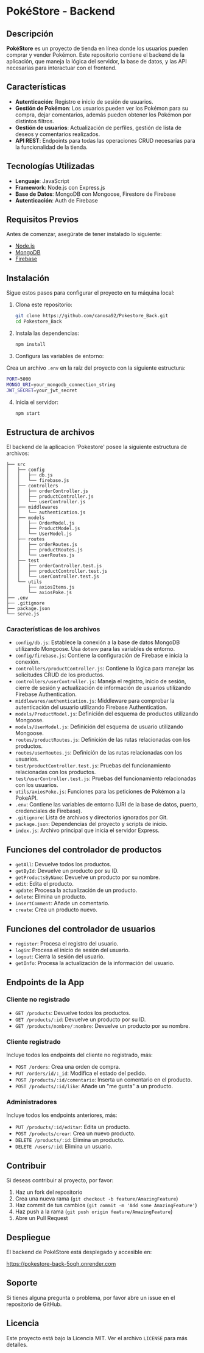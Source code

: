 # PokéStore - Backend

## Descripción

**PokéStore** es un proyecto de tienda en línea donde los usuarios pueden comprar y vender Pokémon. Este repositorio contiene el backend de la aplicación, que maneja la lógica del servidor, la base de datos, y las API necesarias para interactuar con el frontend.

## Características

- **Autenticación**: Registro e inicio de sesión de usuarios.
- **Gestión de Pokémon**: Los usuarios pueden ver los Pokémon para su compra, dejar comentarios, además pueden obtener los Pokémon por distintos filtros.
- **Gestión de usuarios**: Actualización de perfiles, gestión de lista de deseos y comentarios realizados.
- **API REST**: Endpoints para todas las operaciones CRUD necesarias para la funcionalidad de la tienda.

## Tecnologías Utilizadas

- **Lenguaje**: JavaScript
- **Framework**: Node.js con Express.js
- **Base de Datos**: MongoDB con Mongoose, Firestore de Firebase
- **Autenticación**: Auth de Firebase

## Requisitos Previos

Antes de comenzar, asegúrate de tener instalado lo siguiente:

- [Node.js](https://nodejs.org/)
- [MongoDB](https://www.mongodb.com/)
- [Firebase](https://firebase.google.com/)

## Instalación

Sigue estos pasos para configurar el proyecto en tu máquina local:

1. Clona este repositorio:

   ```bash
   git clone https://github.com/canosa92/Pokestore_Back.git
   cd Pokestore_Back
   ```

2. Instala las dependencias:

   ```bash
   npm install
   ```
 3. Configura las variables de entorno:

   Crea un archivo `.env` en la raíz del proyecto con la siguiente estructura:

   ```bash
   PORT=5000
   MONGO_URI=your_mongodb_connection_string
   JWT_SECRET=your_jwt_secret
   ```
4. Inicia el servidor:

   ```bash
   npm start
   ```

## Estructura de archivos

El backend de la aplicacion 'Pokestore' posee la siguiente estructura de archivos:

```
├── src
│   ├── config
│   │   ├── db.js
│   │   └── firebase.js 
│   ├── controllers
│   │   ├── orderController.js 
│   │   ├── productController.js
│   │   └── userController.js
│   ├── middlewares 
│   │   └── authentication.js
│   ├── models
│   │   ├── OrderModel.js 
│   │   ├── ProductModel.js 
│   │   └── UserModel.js
│   ├── routes
│   │   ├── orderRoutes.js
│   │   ├── productRoutes.js
│   │   └── userRoutes.js 
│   ├── test 
│   │   ├── orderController.test.js
│   │   ├── productController.test.js
│   │   └── userController.test.js 
│   └── utils 
│       ├── axiosItems.js
│       └── axiosPoke.js
├── .env
├── .gitignore   
├── package.json
└── serve.js

```

### Características de los archivos

- `config/db.js`: Establece la conexión a la base de datos MongoDB utilizando Mongoose. Usa `dotenv` para las variables de entorno.
- `config/firebase.js`: Contiene la configuración de Firebase e inicia la conexión.
- `controllers/productController.js`: Contiene la lógica para manejar las solicitudes CRUD de los productos.
- `controllers/userController.js`: Maneja el registro, inicio de sesión, cierre de sesión y actualización de información de usuarios utilizando Firebase Authentication.
- `middlewares/authentication.js`: Middleware para comprobar la autenticación del usuario utilizando Firebase Authentication.
- `models/ProductModel.js`: Definición del esquema de productos utilizando Mongoose.
- `models/UserModel.js`: Definición del esquema de usuario utilizando Mongoose.
- `routes/productRoutes.js`: Definición de las rutas relacionadas con los productos.
- `routes/userRoutes.js`: Definición de las rutas relacionadas con los usuarios.
- `test/productController.test.js`: Pruebas del funcionamiento relacionadas con los productos.
- `test/userController.test.js`: Pruebas del funcionamiento relacionadas con los usuarios.
- `utils/axiosPoke.js`: Funciones para las peticiones de Pokémon a la PokeAPI.
- `.env`: Contiene las variables de entorno (URI de la base de datos, puerto, credenciales de Firebase).
- `.gitignore`: Lista de archivos y directorios ignorados por Git.
- `package.json`: Dependencias del proyecto y scripts de inicio.
- `index.js`: Archivo principal que inicia el servidor Express.

## Funciones del controlador de productos

- `getAll`: Devuelve todos los productos.
- `getById`: Devuelve un producto por su ID.
- `getProductsByName`: Devuelve un producto por su nombre.
- `edit`: Edita el producto.
- `update`: Procesa la actualización de un producto.
- `delete`: Elimina un producto.
- `insertComment`: Añade un comentario.
- `create`: Crea un producto nuevo.

## Funciones del controlador de usuarios

- `register`: Procesa el registro del usuario.
- `login`: Procesa el inicio de sesión del usuario.
- `logout`: Cierra la sesión del usuario.
- `getInfo`: Procesa la actualización de la información del usuario.

## Endpoints de la App

### Cliente no registrado

- `GET /products`: Devuelve todos los productos.
- `GET /products/:id`: Devuelve un producto por su ID.
- `GET /products/nombre/:nombre`: Devuelve un producto por su nombre.

### Cliente registrado

Incluye todos los endpoints del cliente no registrado, más:

- `POST /orders`: Crea una orden de compra.
- `PUT /orders/id/:_id`: Modifica el estado del pedido.
- `POST /products/:id/comentario`: Inserta un comentario en el producto.
- `POST /products/:id/like`: Añade un "me gusta" a un producto.

### Administradores

Incluye todos los endpoints anteriores, más:

- `PUT /products/:id/editar`: Edita un producto.
- `POST /products/crear`: Crea un nuevo producto.
- `DELETE /products/:id`: Elimina un producto.
- `DELETE /users/:id`: Elimina un usuario.
## Contribuir

Si deseas contribuir al proyecto, por favor:

1. Haz un fork del repositorio
2. Crea una nueva rama (`git checkout -b feature/AmazingFeature`)
3. Haz commit de tus cambios (`git commit -m 'Add some AmazingFeature'`)
4. Haz push a la rama (`git push origin feature/AmazingFeature`)
5. Abre un Pull Request

## Despliegue

El backend de PokéStore está desplegado y accesible en:

https://pokestore-back-5oqh.onrender.com

## Soporte

Si tienes alguna pregunta o problema, por favor abre un issue en el repositorio de GitHub.

## Licencia

Este proyecto está bajo la Licencia MIT. Ver el archivo `LICENSE` para más detalles.
